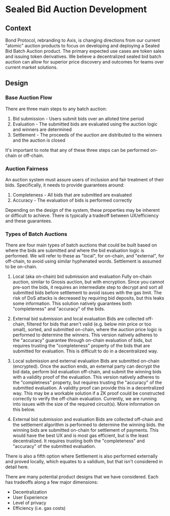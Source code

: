 # Sealed Bid Auction Development

## Context

Bond Protocol, rebranding to Axis, is changing directions from our current "atomic" auction products to focus on developing and deploying a Sealed Bid Batch Auction product. The primary expected use cases are token sales and issuing token derivatives. We believe a decentralized sealed bid batch auction can allow for superior price discovery and outcomes for teams over current market solutions.

## Design

### Base Auction Flow

There are three main steps to any batch auction:

1. Bid submission - Users submit bids over an alloted time period
2. Evaluation - The submitted bids are evaluated using the auction logic and winners are determined
3. Settlement - The proceeds of the auction are distributed to the winners and the auction is closed

It's important to note that any of these three steps can be performed on-chain or off-chain.

### Auction Fairness

An auction system must assure users of inclusion and fair treatment of their bids. Specifically, it needs to provide guarantees around:

1. Completeness - All bids that are submitted are evaluated
2. Accuracy - The evaluation of bids is performed correctly

Depending on the design of the system, these properties may be inherent or difficult to achieve. There is typically a tradeoff between UX/efficiency and these guarantees.

### Types of Batch Auctions

There are four main types of batch auctions that could be built based on where the bids are submitted and where the bid evaluation logic is performed. We will refer to these as "local", for on-chain, and "external", for off-chain, to avoid using similar hyphenated words. Settlement is assumed to be on-chain.

1. Local (aka on-chain) bid submission and evaluation
Fully on-chain auction, similar to Gnosis auction, but with encryption. Since you cannot pre-sort the bids, it requires an intermediate step to decrypt and sort all submitted bids before settlement to avoid issues with the gas limit. The risk of DoS attacks is decreased by requiring bid deposits, but this leaks some information. This solution natively guarantees both "completeness" and "accuracy" of the bids.

2. External bid submission and local evaluation
Bids are collected off-chain, filtered for bids that aren't valid (e.g. below min price or too small), sorted, and submitted on-chain, where the auction price logic is performed to determine the winners. This version natively adheres to the "accuracy" guarantee through on-chain evaluation of bids, but requires trusting the "completeness" property of the bids that are submitted for evaluation. This is difficult to do in a decentralized way.

3. Local submission and external evaluation
Bids are submitted on-chain (encrypted). Once the auction ends, an external party can decrypt the bid data, perform bid evaluation off-chain, and submit the winning bids with a validity proof of the evaluation. This version natively adheres to the "completness" property, but requires trusting the "accuracy" of the submitted evaluation. A validity proof can provide this in a decentralized way. This may be a workable solution if a ZK proof could be constructed correctly to verify the off-chain evaluation. Currently, we are running into issues with the size of the required circuit(s). More information on this below.

4. External bid submission and evaluation
Bids are collected off-chain and the settlement algorithm is performed to determine the winning bids. the winning bids are submitted on-chain for settlement of payments. This would have the best UX and is most gas efficient, but is the least decentralized. It requires trusting both the "completeness" and "accuracy" of the submitted evaluation.

There is also a fifth option where Settlement is also performed externally and proved locally, which equates to a validium, but that isn't considered in detail here.

There are many potential product designs that we have considered. Each has tradeoffs along a few major dimensions:

- Decentralization
- User Experience
- Level of privacy
- Efficiency (i.e. gas costs)
